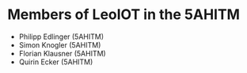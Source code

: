 # Members of LeoIOT in the 5AHITM

- Philipp Edlinger (5AHITM)
- Simon Knogler (5AHITM)
- Florian Klausner (5AHITM)
- Quirin Ecker (5AHITM)
